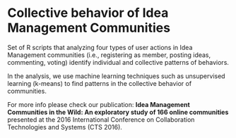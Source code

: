 # Collective behavior of Idea Management Communities

Set of R scripts that analyzing four types of user actions in Idea Management communities (i.e., registering as member, posting ideas, commenting, voting) identify individual and collective patterns of behaviors. 

In the analysis, we use machine learning techniques such as unsupervised learning (k-means) to find patterns in the collective behavior of communities.

For more info please check our publication: **Idea Management Communities in the Wild: An exploratory study of 166 online communities** presented at the 2016 International Conference on Collaboration Technologies and Systems (CTS 2016).